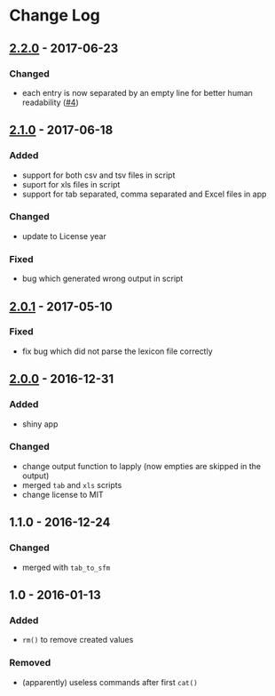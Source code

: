 # Change Log

## [2.2.0] - 2017-06-23
### Changed
- each entry is now separated by an empty line for better human readability ([#4][i4])

## [2.1.0] - 2017-06-18
### Added
- support for both csv and tsv files in script
- suport for xls files in script
- support for tab separated, comma separated and Excel files in app

### Changed
- update to License year

### Fixed
- bug which generated wrong output in script

## [2.0.1] - 2017-05-10
### Fixed
- fix bug which did not parse the lexicon file correctly

## [2.0.0] - 2016-12-31
### Added
- shiny app

### Changed
- change output function to lapply (now empties are skipped in the output)
- merged `tab` and `xls` scripts
- change license to MIT

## 1.1.0 -  2016-12-24
### Changed
- merged with `tab_to_sfm`

## 1.0 - 2016-01-13
### Added
- `rm()` to remove created values

### Removed
- (apparently) useless commands after first `cat()`


[2.2.0]: https://github.com/stefanocoretta/sfm-exporter/compare/v2.1.0...v2.2.0
[2.1.0]: https://github.com/stefanocoretta/sfm-exporter/compare/v2.0.1...v2.1.0
[2.0.1]: https://github.com/stefanocoretta/sfm-exporter/compare/v2.0.0...v2.0.1
[2.0.0]: https://github.com/stefanocoretta/sfm-exporter/compare/v1.1.0...v2.0.0

[i4]: https://github.com/stefanocoretta/sfm-exporter/issues/4
